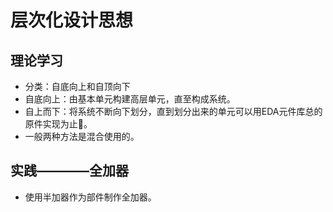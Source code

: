 # 层次化设计思想 
## 理论学习
- 分类：自底向上和自顶向下  
- 自底向上：由基本单元构建高层单元，直至构成系统。  
- 自上而下：将系统不断向下划分，直到划分出来的单元可以用EDA元件库总的原件实现为止📍。  
- 一般两种方法是混合使用的。  
## 实践————全加器  
- 使用半加器作为部件制作全加器。